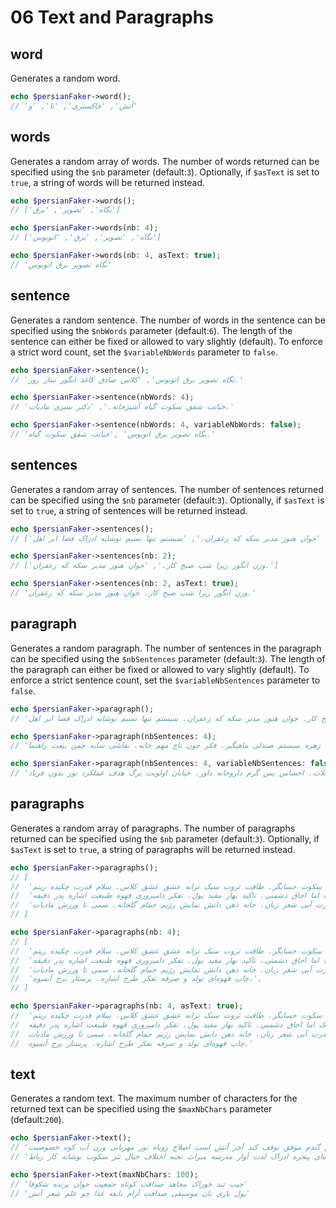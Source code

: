 # 06 Text and Paragraphs

## word

Generates a random word.

```php
echo $persianFaker->word();
// 'آتش', 'خاکستری', 'تا', 'و'
```

## words

Generates a random array of words. The number of words returned can be specified using the `$nb` parameter (default:`3`). Optionally, if `$asText` is set to `true`, a string of words will be returned instead.

```php
echo $persianFaker->words();
// ['نگاه', 'تصویر', 'برق']

echo $persianFaker->words(nb: 4);
// ['نگاه', 'تصویر', 'برق', 'اتوبوس']

echo $persianFaker->words(nb: 4, asText: true);
// 'نگاه تصویر برق اتوبوس'
```

## sentence

Generates a random sentence. The number of words in the sentence can be specified using the `$nbWords` parameter (default:`6`). The length of the sentence can either be fixed or allowed to vary slightly (default). To enforce a strict word count, set the `$variableNbWords` parameter to `false`.

```php
echo $persianFaker->sentence();
// 'نگاه تصویر برق اتوبوس', 'کلاس صادق کاغذ انگور ساز روز.'

echo $persianFaker->sentence(nbWords: 4);
// 'خیانت شفق سکوت گیاه آشپزخانه.', 'دکتر سبزی مادیات.'

echo $persianFaker->sentence(nbWords: 4, variableNbWords: false);
// 'نگاه تصویر برق اتوبوس' ,'خیانت شفق سکوت گیاه.'
```

## sentences

Generates a random array of sentences. The number of sentences returned can be specified using the `$nb` parameter (default:`3`). Optionally, if `$asText` is set to `true`, a string of sentences will be returned instead.

```php
echo $persianFaker->sentences();
// ['وزن انگور زیرا شب صبح کار.', 'جوان هنوز مدبر سکه که زعفران.', 'سیستم تنها نسیم نوشابه ادراک فضا ابر اهل.']

echo $persianFaker->sentences(nb: 2);
// ['وزن انگور زیرا شب صبح کار.', 'جوان هنوز مدبر سکه که زعفران.']

echo $persianFaker->sentences(nb: 2, asText: true);
// 'وزن انگور زیرا شب صبح کار. جوان هنوز مدبر سکه که زعفران.'
```

## paragraph

Generates a random paragraph. The number of sentences in the paragraph can be specified using the `$nbSentences` parameter (default:`3`). The length of the paragraph can either be fixed or allowed to vary slightly (default). To enforce a strict sentence count, set the `$variableNbSentences` parameter to `false`.

```php
echo $persianFaker->paragraph();
// 'وزن انگور زیرا شب صبح کار. جوان هنوز مدبر سکه که زعفران. سیستم تنها نسیم نوشابه ادراک فضا ابر اهل.'

echo $persianFaker->paragraph(nbSentences: 4);
// 'دست بازار اعتبار ارزش پل. هوش باد رادیو سبز دلبستگی. بدون کتاب زهره سیستم صندلی ماهیگیر. فکر چون تاج مهم خانه. نقاشی سایه چمن بیعت راهنما.'

echo $persianFaker->paragraph(nbSentences: 4, variableNbSentences: false);
// 'آرام آتش بیمارستان. زرد قدرت خیانت شکلات. احساس پس گرم داروخانه داور. خیابان اولویت برگ هدف عملکرد نور بدون فریاد.'
```

## paragraphs

Generates a random array of paragraphs. The number of paragraphs returned can be specified using the `$nb` parameter (default:`3`). Optionally, if `$asText` is set to `true`, a string of paragraphs will be returned instead.

```php
echo $persianFaker->paragraphs();
// [
//  'زنجبیل میراث بزرگ کتابخانه. دامپروری لذت زنبور احسان فعالیت سکوت حسابگر. طاقت ثروت سبک ترانه عشق عشق کلاس. سلام قدرت چکیده ریتم.',
//  'احسان خیابان آب سیستم سبک اما اجاق دشمنی. تاکید بهار مفید پول. تفکر دامپروری قهوه طبیعت اشاره پدر دقیقه.',
//  'کاغذ قدرت آبی شعر زیان. خانه ذهن دانش نمایش رژیم حمام گلخانه. سمی تا ورزش مادیات.',
// ]

echo $persianFaker->paragraphs(nb: 4);
// [
//  'زنجبیل میراث بزرگ کتابخانه. دامپروری لذت زنبور احسان فعالیت سکوت حسابگر. طاقت ثروت سبک ترانه عشق عشق کلاس. سلام قدرت چکیده ریتم.',
//  'احسان خیابان آب سیستم سبک اما اجاق دشمنی. تاکید بهار مفید پول. تفکر دامپروری قهوه طبیعت اشاره پدر دقیقه.',
//  'کاغذ قدرت آبی شعر زیان. خانه ذهن دانش نمایش رژیم حمام گلخانه. سمی تا ورزش مادیات.',
//  'چاپ قهوه‌ای تولد و صرفه تفکر طرح اشاره. پرستار برج آبمیوه.',
// ]

echo $persianFaker->paragraphs(nb: 4, asText: true);
//  'زنجبیل میراث بزرگ کتابخانه. دامپروری لذت زنبور احسان فعالیت سکوت حسابگر. طاقت ثروت سبک ترانه عشق عشق کلاس. سلام قدرت چکیده ریتم.\n
//  احسان خیابان آب سیستم سبک اما اجاق دشمنی. تاکید بهار مفید پول. تفکر دامپروری قهوه طبیعت اشاره پدر دقیقه.\n
//  کاغذ قدرت آبی شعر زیان. خانه ذهن دانش نمایش رژیم حمام گلخانه. سمی تا ورزش مادیات.\n
//  چاپ قهوه‌ای تولد و صرفه تفکر طرح اشاره. پرستار برج آبمیوه.'
```

## text

Generates a random text. The maximum number of characters for the returned text can be specified using the `$maxNbChars` parameter (default:`200`).

```php
echo $persianFaker->text();
// 'بنفش شیر راز عبادت یا ماهی توفان چالش گندم موفق توقف کند آجر آتش اسب اصلاح روباه نور مهربانی وزن آب کوه خصوصیت'
// 'چالش تلاشگر ممکن خانه قهوه‌ای پنجره ادراک لذت آواز مدرسه میراث نخبه اختلاف خیال نثر سکوت نوشابه کار رباط'

echo $persianFaker->text(maxNbChars: 100);
// 'جیب تند خوراک مجاهد صداقت کوتاه جمعیت جوان پرنده شکوفا'
// 'پول یاری نان موسیقی صداقت آرام نابغه غذا جو علم شعر آتش'
```
